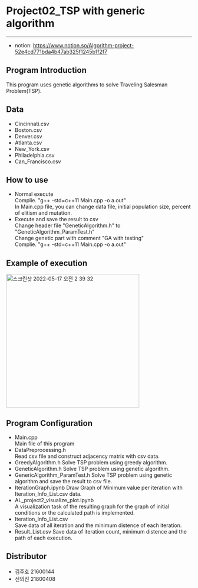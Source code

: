 # Project02_TSP with generic algorithm
-------------
* notion: https://www.notion.so/Algorithm-project-52e4cd771bda4b47ab325f1245b1f2f7


## Program Introduction
This program uses genetic algorithms to solve  Traveling Salesman Problem(TSP).    


## Data 
- Cincinnati.csv
- Boston.csv
- Denver.csv
- Atlanta.csv
- New_York.csv
- Philadelphia.csv
- Can_Francisco.csv  


## How to use
 * Normal execute    
 Complie. "g++ -std=c++11 Main.cpp -o a.out"    
 In Main.cpp file, you can change data file, initial population size, percent of elitism and mutation.    
 * Execute and save the result to csv    
 Change header file "GeneticAlgorithm.h" to "GeneticAlgorithm_ParamTest.h"    
 Change genetic part with comment "GA with testing"    
 Complie. "g++ -std=c++11 Main.cpp -o a.out"    
 

## Example of execution
<img width="361" alt="스크린샷 2022-05-17 오전 2 39 32" src="https://user-images.githubusercontent.com/49178058/168653737-9284f924-d2ed-4ff8-a52d-6a20f9c1530c.png">



## Program Configuration
 * Main.cpp   
 Main file of this program
 * DataPreprocessing.h   
 Read csv file and construct adjacency matrix with csv data. 
 * GreedyAlgorithm.h
 Solve TSP problem using greedy algorithm.
 * GeneticAlgorithm.h
 Solve TSP problem using genetic algorithm.
 * GenericAlgorithm_ParamTest.h
 Solve TSP problem using genetic algorithm and save the result to csv file.
 * IterationGraph.ipynb
 Draw Graph of Minimum value per iteration with Iteration_Info_List.csv data.
 * AL_project2_visualize_plot.ipynb  
 A visualization task of the resulting graph for the graph of initial conditions or the calculated path is implemented.
 * Iteration_Info_List.csv   
 Save data of all iteration and the minimum distence of each iteration. 
 * Result_List.csv
 Save data of iteration count, minimum distence and the path of each execution.
 
 
 
## Distributor
* 김주호 21600144
* 신의진 21800408
